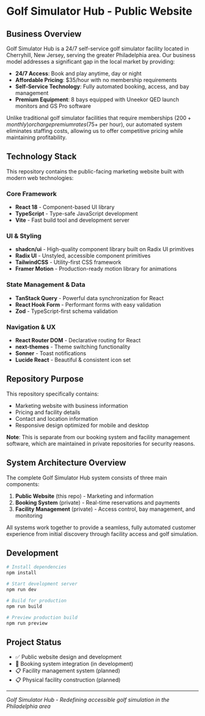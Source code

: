 # Golf Simulator Hub - Public Website

## Business Overview

Golf Simulator Hub is a 24/7 self-service golf simulator facility located in Cherryhill, New Jersey, serving the greater Philadelphia area. Our business model addresses a significant gap in the local market by providing:

- **24/7 Access**: Book and play anytime, day or night
- **Affordable Pricing**: $35/hour with no membership requirements
- **Self-Service Technology**: Fully automated booking, access, and bay management
- **Premium Equipment**: 8 bays equipped with Uneekor QED launch monitors and GS Pro software

Unlike traditional golf simulator facilities that require memberships ($200+ monthly) or charge premium rates ($75+ per hour), our automated system eliminates staffing costs, allowing us to offer competitive pricing while maintaining profitability.

## Technology Stack

This repository contains the public-facing marketing website built with modern web technologies:

### Core Framework
- **React 18** - Component-based UI library
- **TypeScript** - Type-safe JavaScript development
- **Vite** - Fast build tool and development server

### UI & Styling
- **shadcn/ui** - High-quality component library built on Radix UI primitives
- **Radix UI** - Unstyled, accessible component primitives
- **TailwindCSS** - Utility-first CSS framework
- **Framer Motion** - Production-ready motion library for animations

### State Management & Data
- **TanStack Query** - Powerful data synchronization for React
- **React Hook Form** - Performant forms with easy validation
- **Zod** - TypeScript-first schema validation

### Navigation & UX
- **React Router DOM** - Declarative routing for React
- **next-themes** - Theme switching functionality
- **Sonner** - Toast notifications
- **Lucide React** - Beautiful & consistent icon set

## Repository Purpose

This repository specifically contains:
- Marketing website with business information
- Pricing and facility details
- Contact and location information
- Responsive design optimized for mobile and desktop

**Note**: This is separate from our booking system and facility management software, which are maintained in private repositories for security reasons.

## System Architecture Overview

The complete Golf Simulator Hub system consists of three main components:

1. **Public Website** (this repo) - Marketing and information
2. **Booking System** (private) - Real-time reservations and payments
3. **Facility Management** (private) - Access control, bay management, and monitoring

All systems work together to provide a seamless, fully automated customer experience from initial discovery through facility access and golf simulation.

## Development

```bash
# Install dependencies
npm install

# Start development server
npm run dev

# Build for production
npm run build

# Preview production build
npm run preview
```

## Project Status

- ✅ Public website design and development
- 🚧 Booking system integration (in development)
- 📋 Facility management system (planned)
- 📋 Physical facility construction (planned)

---

*Golf Simulator Hub - Redefining accessible golf simulation in the Philadelphia area*